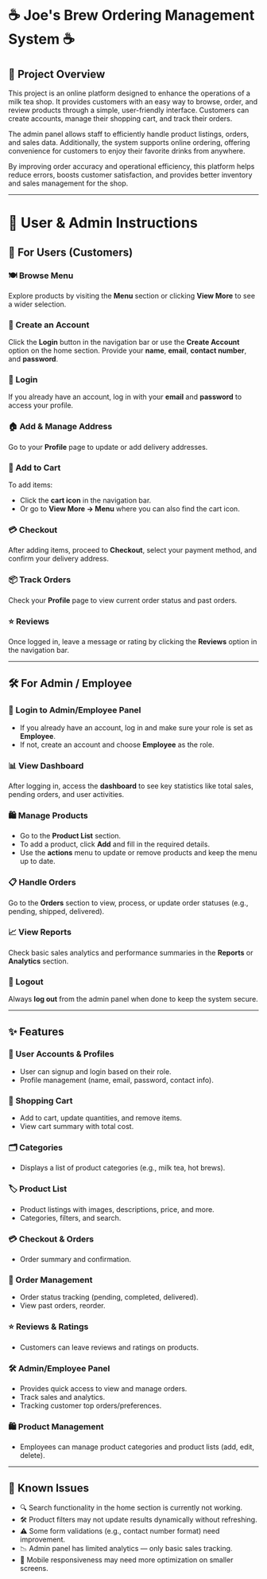 # ☕ Joe's Brew Ordering Management System ☕

## 🌟 Project Overview

This project is an online platform designed to enhance the operations of a milk tea shop. It provides customers with an easy way to browse, order, and review products through a simple, user-friendly interface. Customers can create accounts, manage their shopping cart, and track their orders.

The admin panel allows staff to efficiently handle product listings, orders, and sales data. Additionally, the system supports online ordering, offering convenience for customers to enjoy their favorite drinks from anywhere.

By improving order accuracy and operational efficiency, this platform helps reduce errors, boosts customer satisfaction, and provides better inventory and sales management for the shop.

---

# 📖 User & Admin Instructions

## 👥 For Users (Customers)

### 🍽️ Browse Menu
Explore products by visiting the **Menu** section or clicking **View More** to see a wider selection.

### 📝 Create an Account
Click the **Login** button in the navigation bar or use the **Create Account** option on the home section. Provide your **name**, **email**, **contact number**, and **password**.

### 🔐 Login
If you already have an account, log in with your **email** and **password** to access your profile.

### 🏠 Add & Manage Address
Go to your **Profile** page to update or add delivery addresses.

### 🛒 Add to Cart
To add items:
- Click the **cart icon** in the navigation bar.
- Or go to **View More → Menu** where you can also find the cart icon.

### 💳 Checkout
After adding items, proceed to **Checkout**, select your payment method, and confirm your delivery address.

### 📦 Track Orders
Check your **Profile** page to view current order status and past orders.

### ⭐ Reviews
Once logged in, leave a message or rating by clicking the **Reviews** option in the navigation bar.

---

## 🛠️ For Admin / Employee

### 🔐 Login to Admin/Employee Panel
- If you already have an account, log in and make sure your role is set as **Employee**.
- If not, create an account and choose **Employee** as the role.

### 📊 View Dashboard
After logging in, access the **dashboard** to see key statistics like total sales, pending orders, and user activities.

### 🛍️ Manage Products
- Go to the **Product List** section.
- To add a product, click **Add** and fill in the required details.
- Use the **actions** menu to update or remove products and keep the menu up to date.

### 📋 Handle Orders
Go to the **Orders** section to view, process, or update order statuses (e.g., pending, shipped, delivered).

### 📈 View Reports
Check basic sales analytics and performance summaries in the **Reports** or **Analytics** section.

### 🚪 Logout
Always **log out** from the admin panel when done to keep the system secure.

---

## ✨ Features

### 👤 User Accounts & Profiles
- User can signup and login based on their role.
- Profile management (name, email, password, contact info).

### 🛒 Shopping Cart
- Add to cart, update quantities, and remove items.
- View cart summary with total cost.

### 🗂️ Categories
- Displays a list of product categories (e.g., milk tea, hot brews).

### 🏷️ Product List
- Product listings with images, descriptions, price, and more.
- Categories, filters, and search.

### 💳 Checkout & Orders
- Order summary and confirmation.

### 🚚 Order Management
- Order status tracking (pending, completed, delivered).
- View past orders, reorder.

### ⭐ Reviews & Ratings
- Customers can leave reviews and ratings on products.

### 🛠️ Admin/Employee Panel
- Provides quick access to view and manage orders.
- Track sales and analytics.
- Tracking customer top orders/preferences.

### 🛍️ Product Management
- Employees can manage product categories and product lists (add, edit, delete).

---

## 🐞 Known Issues

- 🔍 Search functionality in the home section is currently not working.
- 🛠️ Product filters may not update results dynamically without refreshing.
- ⚠️ Some form validations (e.g., contact number format) need improvement.
- 📉 Admin panel has limited analytics — only basic sales tracking.
- 📱 Mobile responsiveness may need more optimization on smaller screens.

